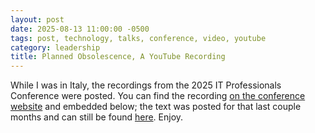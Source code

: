 ```yaml
---
layout: post
date: 2025-08-13 11:00:00 -0500
tags: post, technology, talks, conference, video, youtube
category: leadership
title: Planned Obsolescence, A YouTube Recording
--- 
```


While I was in Italy, the recordings from the 2025 IT Professionals Conference were posted. You can find the recording [on the conference website](https://itproconf.wisc.edu/event/planned-obsolescence-turning-a-technology-fallacy-into-a-leadership-strategy/) and embedded below; the text was posted for that last couple months and can still be found [here](https://engineeredeloquence.com/2025/05/planned-obsolescence-talk). Enjoy.

<div class="video-embed">
	<object style="width: 100%; height: 425px; data="https://www.youtube.com/embed/WKY-nMbprVw">
</object></div>